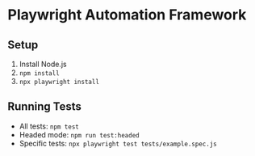 # Playwright Automation Framework

## Setup
1. Install Node.js
2. `npm install`
3. `npx playwright install`

## Running Tests
- All tests: `npm test`
- Headed mode: `npm run test:headed`
- Specific tests: `npx playwright test tests/example.spec.js`